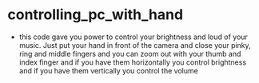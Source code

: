 # controlling_pc_with_hand
- this code gave you power to control your brightness and loud of your music. Just put your hand in front of the camera and close your pinky, ring and middle fingers and you can zoom out with your thumb and index finger and if you have them horizontally you control brightness and if you have them vertically you control the volume
